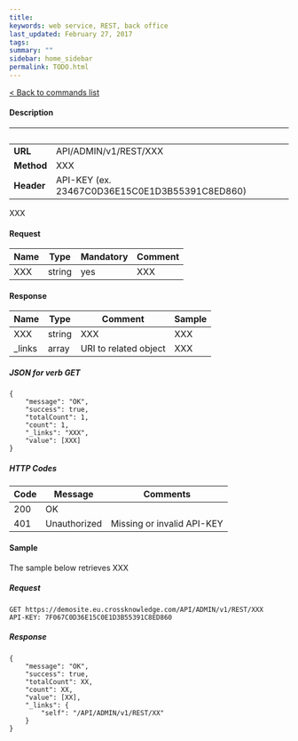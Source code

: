 ```yaml
---
title: 
keywords: web service, REST, back office
last_updated: February 27, 2017
tags: 
summary: ""
sidebar: home_sidebar
permalink: TODO.html
---
```


[< Back to commands list](/rest-bo.html#commands)

#### Description

&nbsp; |&nbsp;
--- | -------------
**URL** | API/ADMIN/v1/REST/XXX
**Method** | XXX
**Header** | API-KEY (ex. 23467C0D36E15C0E1D3B55391C8ED860)

XXX

#### Request

Name | Type | Mandatory | Comment
---- | ---- | --------- | --------
XXX | string | yes | XXX

#### Response

Name | Type | Comment   | Sample
---- | ---- | --------- | --------
XXX | string | XXX | XXX
_links | array | URI to related object | XXX

##### JSON for verb GET

    {
        "message": "OK",
        "success": true,
        "totalCount": 1,
        "count": 1,
        "_links": "XXX",
        "value": [XXX]
    }

##### HTTP Codes

Code | Message | Comments
---- | ------- | --------
200 | OK | &nbsp;
401 | Unauthorized | Missing or invalid API-KEY

#### Sample

The sample below retrieves XXX

##### Request

    GET https://demosite.eu.crossknowledge.com/API/ADMIN/v1/REST/XXX
    API-KEY: 7F067C0D36E15C0E1D3B55391C8ED860

##### Response

    {
        "message": "OK",
        "success": true,
        "totalCount": XX,
        "count": XX,
        "value": [XX],
        "_links": {
            "self": "/API/ADMIN/v1/REST/XX"
        }
    }